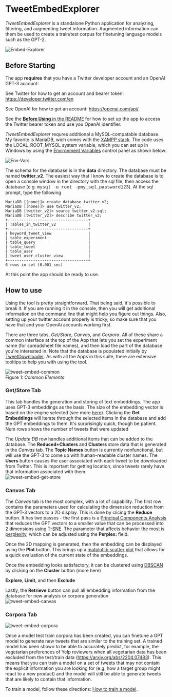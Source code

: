 # TweetEmbedExplorer

_TweetEmbedExplorer_ is a standalone Python application for analyzing, filtering, and augmenting tweet information. Augmented information can them be used to create a train/test corpus for finetuning language models such as the GPT-2.

![Embed-Explorer](../images/tweet_embed_explorer.png)

## Before Starting
The app **requires** that you have a Twitter developer account and an OpenAI GPT-3 account:

See Twitter for how to get an account and bearer token: https://developer.twitter.com/en

See OpenAI for how to get an account: https://openai.com/api/

See the [**Before Using** in the README](../README.md) for how to set up the app to access the Twitter bearer token and use you OpenAI identifier.  

_TweetEmbedExplorer_ requres additional a MySQL-compatable database. My favorite is MariaDB, wich comes with the [XAMPP stack](https://www.apachefriends.org/). The code uses the LOCAL_ROOT_MYSQL system variable, which you can set up in Windows by using the [Environment Variables](https://docs.oracle.com/en/database/oracle/machine-learning/oml4r/1.5.1/oread/creating-and-modifying-environment-variables-on-windows.html) control panel as shown below:

![Env-Vars](../images/mysql_env_variable.png)

The schema for the database is in the **data** directory. The database must be named **twitter_v2**. The easiest way that I know to create the database is to open a console window in the directory with the sql file, then access the database (e.g. <span style="font-family:Courier;">mysql -u root -pmy_sql_password123</span>). At the sql prompt, type the following

```
MariaDB [(none)]> create database twitter_v2;
MariaDB [(none)]> use twitter_v2;
MariaDB [twitter_v2]> source twitter_v2.sql;
MariaDB [twitter_v2]> describe twitter_v2;
+-----------------------------------+
| Tables_in_twitter_v2              |
+-----------------------------------+
| keyword_tweet_view                |
| table_experiment                  |
| table_query                       |
| table_tweet                       |
| table_user                        |
| tweet_user_cluster_view           |
+-----------------------------------+
6 rows in set (0.001 sec)
```

At this point the app should be ready to use.

## How to use

Using the tool is pretty straightforward. That being said, it's possible to break it. If you are running it in the console, then you will get additional information on the command line that might help you figure out things. Also, setting up your twitter account properly is tricky, so make sure that you have that and your OpenAi accounts working first.

There are three tabs, _Get/Store_, _Canvas_, and _Corpora_. All of these share a common interface at the top of the App that lets you set the experiment name (for spreadsheet file names), and then load the part of the database you're interested in. Note that the database is populated initially by [TweetDownloader](TweetDownloader.md). As with all the Apps in this suite, there are extensive tooltips to help you with using the tool.

![tweet-embed-common](../images/tweet_embed_common.png)
<br/>Figure 1: _Common Elements_

### Get/Store Tab

This tab handles the generation and storing of text embeddings. The app uses GPT-3 embeddings as the basis. The size of the embedding vector is based on the engine selected (see more [here](https://beta.openai.com/docs/guides/embeddings)). Clicking the **Get Embeddings** will iterate through the selected items in the database and add the GPT embeddings to them. It's surprisingly quick, though be patient. Num rows shows the number of tweets that were updated

The _Update DB_ row handles additional items that can be added to the database. The **Reduced+Clusters** and **Clusters** store data that is generated in the _Canvas_ tab. The **Topic Names** button is currently nonfunctional, but will use the GPT-3 to come up with human-readable cluster names. The **Users** button causes the user associated with each tweet to be downloaded from Twitter. This is important for getting location, since tweets rarely have that information associated with them.
<br/>
![tweet-embed-get-store](../images/tweet_embed_get_store.png)

### Canvas Tab

The _Canvas_ tab is the most complex, with a lot of capability. The first row contains the parameters used for calculating the dimension reduction from the GPT-3 vectors to a 2D display. This is done by clicing the **Reduce** button. It has two passes - the first pass is a [Principal Components Analysis](https://scikit-learn.org/stable/modules/generated/sklearn.decomposition.PCA.html) that reduces the GPT vectors to a smaller value that can be processed into 2 dimensions using [T-SNE](https://scikit-learn.org/stable/modules/generated/sklearn.manifold.TSNE.html). The parameter that affects behavior the most is [perplexity](https://scikit-learn.org/stable/auto_examples/manifold/plot_t_sne_perplexity.html?highlight=perplexity), which can be adjusted using the **Perplex:** field.

Once the 2D mapping is generated, then the embedding can be displayed using the **Plot** button. This brings up a [matplotlib scatter plot](https://matplotlib.org/stable/api/_as_gen/matplotlib.pyplot.scatter.html) that allows for a quick evaluation of the current state of the embeddings.

Once the embedding looks satisfactory, it can be clustered using [DBSCAN](https://scikit-learn.org/stable/modules/generated/sklearn.cluster.DBSCAN.html)  by clicking on the **Cluster** button (more here)

**Explore**, **Limit**, and then **Exclude**

Lastly, the **Retrieve** button can pull all embedding information from the database for new analysis or corpora generation
<br/>
![tweet-embed-canvas](../images/tweet_embed_canvas.png)

### Corpora Tab

![tweet-embed-corpora](../images/tweet_embed_corpora.png)

Once a model test train corpora has been created, you can finetune a GPT model to generate new tweets that are similar to the training set. A trained model has been shown to be able to accurately predict, for example, the vegetarian preferences of Yelp reviewers when all vegetarian data has been excluded from the test/train data (https://arxiv.org/abs/2204.07483). This means that you can train a model on a set of tweets that may not contain the explicit information you are looking for (e.g. how a target group might react to a new product) and the model will still be able to generate tweets that are likely to contain that information.

To train a model, follow these directions: [How to train a model](../markup/model_train.md).

